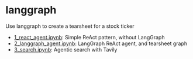 # langgraph
Use langgraph to create a tearsheet for a stock ticker

- [1_react_agent.ipynb](1_react_agent.ipynb): Simple ReAct pattern, without LangGraph
- [2_langgraph_agent.ipynb](2_langgraph_agent.ipynb): LangGraph ReAct agent, and tearsheet graph
- [3_search.ipynb](3_search.ipynb): Agentic search with Tavily
